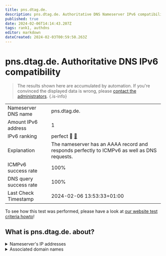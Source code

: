 ```yaml
---
title: pns.dtag.de.
description: pns.dtag.de. Authoritative DNS Nameserver IPv6 compatibility
published: true
date: 2024-02-06T14:14:43.207Z
tags: rank1, authdns
editor: markdown
dateCreated: 2024-02-03T00:59:50.263Z
---
```


# pns.dtag.de. Authoritative DNS IPv6 compatibility

> The results shown here are accumulated by automation. If you're convinced the displayed data is wrong, please [contact the administrators](/howto/chat). 
{.is-info}




|   |   |
| - | - |
| Nameserver DNS name | pns.dtag.de.
| Amount IPv6 address | 1
| IPv6 ranking | perfect :1st_place_medal: [🔗](/howto/ranking) |
| Explanation | The nameserver has an AAAA record and responds perfectly to ICMPv6 as well as DNS requests. |
| ICMPv6 success rate | 100%|
| DNS query success rate | 100% |
| Last Check Timestamp | 2024-02-06 13:53:33+01:00 |

To see how this test was performed, please have a look at [our website test criteria howto](/howto/testcriteria/authdns)!


## What is pns.dtag.de. about?




<details>
<summary>Nameserver's IP addresses</summary>

2003:40:8000::100

</details>



<details>
<summary>Associated domain names</summary>

generali.de

www.huk.de

www.netcologne.de

www.telekom.de

www.ergo.de

www.signal-iduna.de

www.ruv.de

www.sachsen.de

ukrat.de

www.bmvg.de

www.bundesgerichtshof.de

www.bundesrechnungshof.de

www.bundesverfassungsgericht.de

www.sachsen-anhalt.de

www.thueringen.de

</details>
